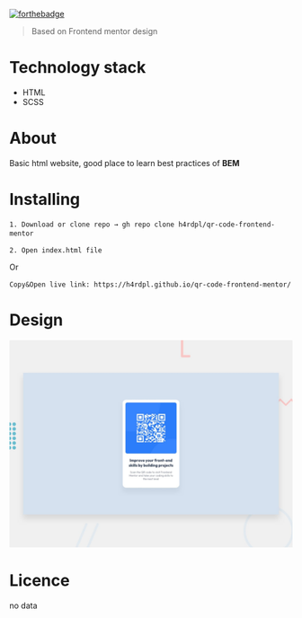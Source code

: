 [![forthebadge](https://forthebadge.com/images/badges/built-with-love.svg)](https://forthebadge.com)

> Based on Frontend mentor design

Technology stack
======

* HTML
* SCSS


About
======

Basic html website, good place to learn best practices of <b>BEM</b>

Installing
======

```
1. Download or clone repo → gh repo clone h4rdpl/qr-code-frontend-mentor
```

```
2. Open index.html file
```

Or
```
Copy&Open live link: https://h4rdpl.github.io/qr-code-frontend-mentor/
```

Design
======

![design](./design/desktop-preview.jpg)


Licence
======

no data
